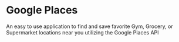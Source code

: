 # Google Places
An easy to use application to find and save favorite Gym, Grocery, or Supermarket locations near you utilizing the Google Places API
